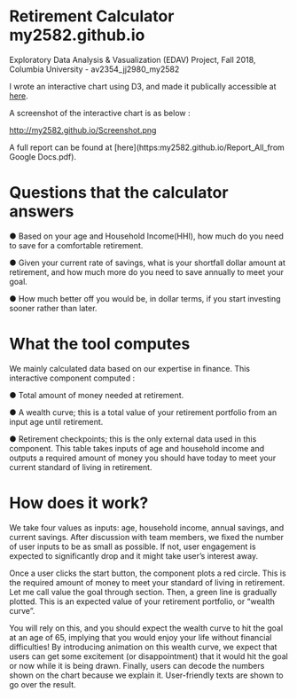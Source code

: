 # Retirement Calculator my2582.github.io
Exploratory Data Analysis & Vasualization (EDAV) Project, Fall 2018, Columbia University - av2354_jj2980_my2582

I wrote an interactive chart using D3, and made it publically accessible at [here](https://my2582.github.io).

A screenshot of the interactive chart is as below :

http://my2582.github.io/Screenshot.png


A full report can be found at [here](https:my2582.github.io/Report_All_from Google Docs.pdf).






# Questions that the calculator answers
  ● Based on your age and Household Income(HHI), how much do you need to save for a comfortable retirement.
  
  ● Given your current rate of savings, what is your shortfall dollar amount at retirement, and how much more do you need to save annually to meet your goal.
  
  ● How much better off you would be, in dollar terms, if you start investing sooner rather than later.
  

# What the tool computes
We mainly calculated data based on our expertise in finance. This interactive component computed :

  ● Total amount of money needed at retirement.
  
  ● A wealth curve; this is a total value of your retirement portfolio from an input age until retirement.
  
  ● Retirement checkpoints; this is the only external data used in this component. This table takes inputs of age and household income and outputs a required amount of money you should have today to meet your current standard of living in retirement.


# How does it work?
We take four values as inputs: age, household income, annual savings, and current savings. After discussion with team members, we fixed the number of user inputs to be as small as possible. If not, user engagement is expected to significantly drop and it might take user’s interest away.

Once a user clicks the start button, the component plots a red circle. This is the required amount of money to meet your standard of living in retirement. Let me call value the goal through section. Then, a green line is gradually plotted. This is an expected value of your retirement portfolio, or “wealth curve”.

You will rely on this, and you should expect the wealth curve to hit the goal at an age of 65, implying that you would enjoy your life without financial difficulties! By introducing animation on this wealth curve, we expect that users can get some excitement (or disappointment) that it would hit the goal or now while it is being drawn. Finally, users can decode the numbers shown on the chart because we explain it. User-friendly texts are shown to go over the result.
